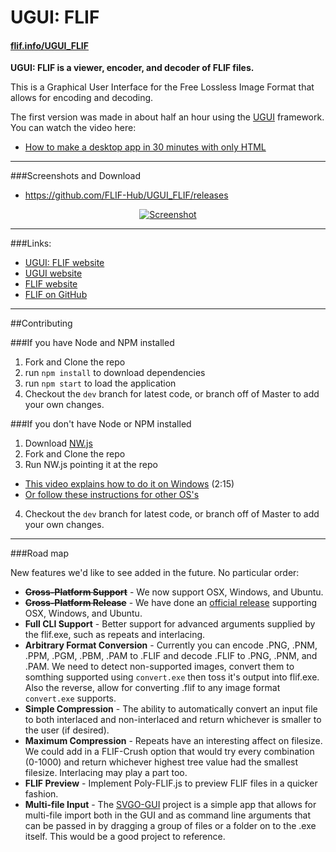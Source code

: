 # UGUI: FLIF

#### [flif.info/UGUI_FLIF](http://flif.info/UGUI_FLIF)

**UGUI: FLIF is a viewer, encoder, and decoder of FLIF files.**

This is a Graphical User Interface for the Free Lossless Image Format that allows for encoding and decoding.

The first version was made in about half an hour using the [UGUI](http://ugui.io) framework. You can watch the video here:

* [How to make a desktop app in 30 minutes with only HTML](https://www.youtube.com/watch?v=qHMRroZ7AAw)

* * *

###Screenshots and Download

* https://github.com/FLIF-Hub/UGUI_FLIF/releases

<p align="center"><a href="http://github.com/FLIF-Hub/UGUI_Flif/releases"><img src="http://i.imgur.com/mt80RRZ.gif" alt="Screenshot" /></a></p>

* * *

###Links:

* [UGUI: FLIF website](http://flif.info/UGUI_FLIF)
* [UGUI website](http://ugui.io)
* [FLIF website](http://flif.info)
* [FLIF on GitHub](https://github.com/FLIF-Hub/FLIF)

* * *

##Contributing

###If you have Node and NPM installed
1. Fork and Clone the repo
2. run `npm install` to download dependencies
3. run `npm start` to load the application
4. Checkout the `dev` branch for latest code, or branch off of Master to add your own changes.

###If you don't have Node or NPM installed
1. Download [NW.js](http://nwjs.io)
2. Fork and Clone the repo
3. Run NW.js pointing it at the repo
 * [This video explains how to do it on Windows](http://ugui.io/tutorials/getting-started.htm) (2:15)
 * [Or follow these instructions for other OS's](https://github.com/nwjs/nw.js/wiki/How-to-run-apps)
4. Checkout the `dev` branch for latest code, or branch off of Master to add your own changes.

* * *

###Road map

New features we'd like to see added in the future. No particular order:

* **~~Cross-Platform Support~~** - We now support OSX, Windows, and Ubuntu.
* **~~Cross-Platform Release~~** - We have done an [official release](http://github.com/FLIF-Hub/UGUI_FLIF/releases) supporting OSX, Windows, and Ubuntu.
* **Full CLI Support** - Better support for advanced arguments supplied by the flif.exe, such as repeats and interlacing.
* **Arbitrary Format Conversion** - Currently you can encode .PNG, .PNM, .PPM, .PGM, .PBM, .PAM to .FLIF and decode .FLIF to .PNG, .PNM, and .PAM. We need to detect non-supported images, convert them to somthing supported using `convert.exe` then toss it's output into flif.exe. Also the reverse, allow for converting .flif to any image format `convert.exe` supports.
* **Simple Compression** - The ability to automatically convert an input file to both interlaced and non-interlaced and return whichever is smaller to the user (if desired).
* **Maximum Compression** - Repeats have an interesting affect on filesize. We could add in a FLIF-Crush option that would try every combination (0-1000) and return whichever highest tree value had the smallest filesize. Interlacing may play a part too. 
* **FLIF Preview** - Implement Poly-FLIF.js to preview FLIF files in a quicker fashion.
* **Multi-file Input** - The [SVGO-GUI](https://github.com/svg/svgo-gui) project is a simple app that allows for multi-file import both in the GUI and as command line arguments that can be passed in by dragging a group of files or a folder on to the .exe itself. This would be a good project to reference.
